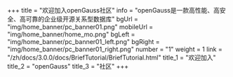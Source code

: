 +++
title = "欢迎加入openGauss社区"
info = "openGauss是一款高性能、高安全、高可靠的企业级开源关系型数据库"
bgUrl = "img/home_banner/pc_banner01.png"
mobileUrl = "img/home_banner/home_mo.png"
bgLeft = "img/home_banner/pc_banner01_left.png"
bgRight = "img/home_banner/pc_banner01_right.png"
number = "1"
weight =  1
link = "/zh/docs/3.0.0/docs/BriefTutorial/BriefTutorial.html" 
title_1 = "欢迎加入"
title_2 = "openGauss"
title_3 = "社区"
+++